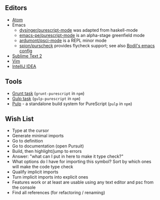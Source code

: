 ## Editors

- [Atom](https://github.com/darinmorrison/atom-language-purescript)
- Emacs
  - [dysinger/purescript-mode](https://github.com/dysinger/purescript-mode) was adapted from haskell-mode
  - [emacs-pe/purescript-mode](https://github.com/emacs-pe/purescript-mode) is an alpha-stage greenfield mode
  - [ardumont/psci-mode](https://github.com/ardumont/emacs-psci) is a REPL minor mode
  - [spion/purscheck](https://github.com/spion/purscheck) provides flycheck support; see also [Bodil's emacs config](https://github.com/bodil/emacs.d/blob/master/bodil/bodil-purescript.el)
- [Sublime Text 2](https://sublime.wbond.net/search/PureScript)
- [Vim](https://github.com/raichoo/purescript-vim)
- [IntelliJ IDEA](https://github.com/ikarienator/pure-idea)

## Tools

- [Grunt task](https://github.com/purescript-contrib/grunt-purescript) (`grunt-purescript` in `npm`)
- [Gulp task](https://github.com/purescript-contrib/gulp-purescript) (`gulp-purescript` in `npm`)
- [Pulp](https://github.com/bodil/pulp) - a standalone build system for PureScript (`pulp` in `npm`)

## Wish List

- Type at the cursor
- Generate minimal imports
- Go to definition 
- Go to documentation (open Pursuit)
- Build, then highlight/jump to errors
- Answer: "what can I put in here to make it type check?"
- What options do I have for importing this symbol? Sort by which ones will make the code type check
- Qualify implicit imports
- Turn implicit imports into explicit ones
- Features work or at least are usable using any text editor and psc from the console
- Find all references (for refactoring / renaming)
